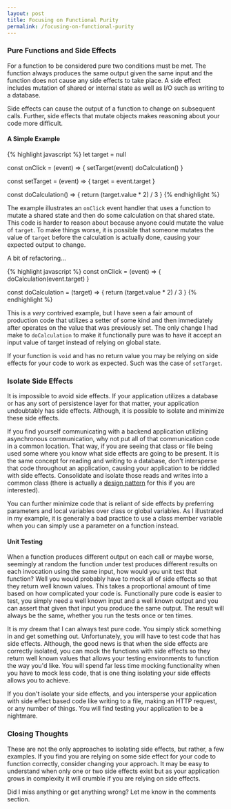 ```yaml
---
layout: post
title: Focusing on Functional Purity
permalink: /focusing-on-functional-purity
---
```


### Pure Functions and Side Effects
For a function to be considered pure two conditions must be met. The function
always produces the same output given the same input and the function does not
cause any side effects to take place. A side effect includes mutation of shared
or internal state as well as I/O such as writing to a database.

Side effects can cause the output of a function to change on subsequent calls.
Further, side effects that mutate objects makes reasoning about your code more
difficult.

#### A Simple Example
{% highlight javascript %}
let target = null

const onClick = (event) => {
  setTarget(event)
  doCalculation()
}

const setTarget = (event) => {
  target = event.target
}

const doCalculation() => {
  return (target.value * 2) / 3
}
{% endhighlight %}

The example illustrates an `onClick` event handler that uses a function to mutate
a shared state and then do some calculation on that shared state. This code is
harder to reason about because anyone could mutate the value of `target`. To
make things worse, it is possible that someone mutates the value of `target`
before the calculation is actually done, causing your expected output to change.

A bit of refactoring...

{% highlight javascript %}
const onClick = (event) => {
  doCalculation(event.target)
}

const doCalculation = (target) => {
  return (target.value * 2) / 3
}
{% endhighlight %}

This is a *very* contrived example, but I have seen a fair amount of production
code that utilizes a setter of some kind and then immediately after operates on
the value that was previously set. The only change I had make to `doCalculation` to make it functionally pure was to have it accept an input value of target
instead of relying on global state.

If your function is `void` and has no return value you may be relying on side
effects for your code to work as expected. Such was the case of `setTarget`.

### Isolate Side Effects
It is impossible to avoid side effects. If your application utilizes a database
or has any sort of persistence layer for that matter, your application undoubtably
has side effects. Although, it is possible to isolate and minimize these side
effects.

If you find yourself communicating with a backend application utilizing asynchronous
communication, why not put all of that communication code in a common location.
That way, if you are seeing that class or file being used some where you know
what side effects are going to be present. It is the same concept for reading and
writing to a database, don't intersperse that code throughout an application,
causing your application to be riddled with side effects. Consolidate and isolate
those reads and writes into a common class (there is actually a
[design pattern](http://www.oracle.com/technetwork/java/dataaccessobject-138824.html) for this if you are interested).

You can further minimize code that is reliant of side effects by preferring
parameters and local variables over class or global variables. As I illustrated
in my example, it is generally a bad practice to use a class member variable when
you can simply use a parameter on a function instead.

#### Unit Testing
When a function produces different output on each call or maybe worse, seemingly
at random the function under test produces different results on each invocation
using the same input, how would you unit test that function? Well you would probably
have to mock all of side effects so that they return well known values. This takes a
proportional amount of time based on how complicated your code is. Functionally
pure code is easier to test, you simply need a well known input and a well known
output and you can assert that given that input you produce the same output. The
result will always be the same, whether you run the tests once or ten times.

It is my dream that I can always test pure code. You simply stick something in
and get something out. Unfortunately, you will have to test code that has side
effects. Although, the good news is that when the side effects are correctly
isolated, you can mock the functions with side effects so they return well known
values that allows your testing environments to function the way you'd like. You
will spend far less time mocking functionality when you have to mock less code,
that is one thing isolating your side effects allows you to achieve.

If you don't isolate your side effects, and you intersperse your application
with side effect based code like writing to a file, making an HTTP request, or
any number of things. You will find testing your application to be a nightmare.

### Closing Thoughts
These are not the only approaches to isolating side effects, but rather,
a few examples. If you find you are relying on some side effect for your code to
function correctly, consider changing your approach. It may be easy to understand
when only one or two side effects exist but as your application grows in
complexity it will crumble if you are relying on side effects.

Did I miss anything or get anything wrong? Let me know in the comments section.
